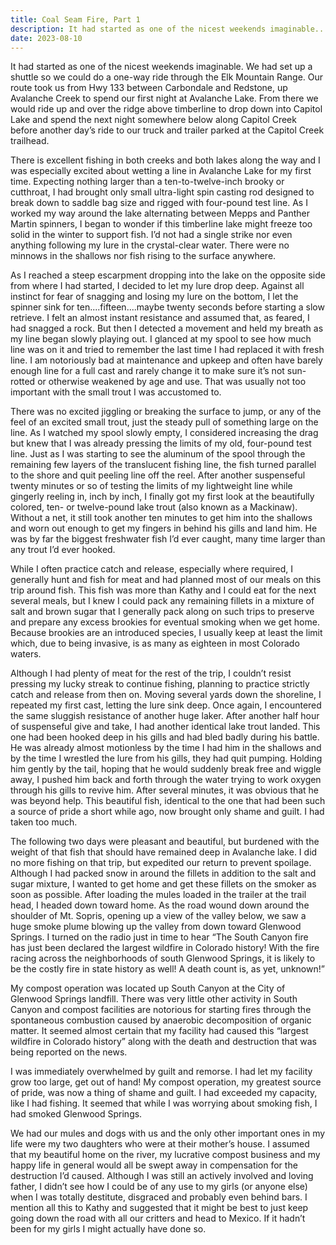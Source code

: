 ```yaml
---
title: Coal Seam Fire, Part 1
description: It had started as one of the nicest weekends imaginable...
date: 2023-08-10
---
```

It had started as one of the nicest weekends imaginable. We had set up a shuttle so we could do a one-way ride through the Elk Mountain Range. Our route took us from Hwy 133 between Carbondale and Redstone, up Avalanche Creek to spend our first night at Avalanche Lake. From there we would ride up and over the ridge above timberline to drop down into Capitol Lake and spend the next night somewhere below along Capitol Creek before another day’s ride to our truck and trailer parked at the Capitol Creek trailhead.

There is excellent fishing in both creeks and both lakes along the way and I was especially excited about wetting a line in Avalanche Lake for my first time. Expecting nothing larger than a ten-to-twelve-inch brooky or cutthroat, I had brought only small ultra-light spin casting rod designed to break down to saddle bag size and rigged with four-pound test line. As I worked my way around the lake alternating between Mepps and Panther Martin spinners, I began to wonder if this timberline lake might freeze too solid in the winter to support fish. I’d not had a single strike nor even anything following my lure in the crystal-clear water. There were no minnows in the shallows nor fish rising to the surface anywhere.

As I reached a steep escarpment dropping into the lake on the opposite side from where I had started, I decided to let my lure drop deep. Against all instinct for fear of snagging and losing my lure on the bottom, I let the spinner sink for ten....fifteen....maybe twenty seconds before starting a slow retrieve. I felt an almost instant resistance and assumed that, as feared, I had snagged a rock. But then I detected a movement and held my breath as my line began slowly playing out. I glanced at my spool to see how much line was on it and tried to remember the last time I had replaced it with fresh line. I am notoriously bad at maintenance and upkeep and often have barely enough line for a full cast and rarely change it to make sure it’s not sun-rotted or otherwise weakened by age and use. That was usually not too important with the small trout I was accustomed to.

There was no excited jiggling or breaking the surface to jump, or any of the feel of an excited small trout, just the steady pull of something large on the line. As I watched my spool slowly empty, I considered increasing the drag but knew that I was already pressing the limits of my old, four-pound test line. Just as I was starting to see the aluminum of the spool through the remaining few layers of the translucent fishing line, the fish turned parallel to the shore and quit peeling line off the reel. After another suspenseful twenty minutes or so of testing the limits of my lightweight line while gingerly reeling in, inch by inch, I finally got my first look at the beautifully colored, ten- or twelve-pound lake trout (also known as a Mackinaw). Without a net, it still took another ten minutes to get him into the shallows and worn out enough to get my fingers in behind his gills and land him. He was by far the biggest freshwater fish I’d ever caught, many time larger than any trout I’d ever hooked.

While I often practice catch and release, especially where required, I generally hunt and fish for meat and had planned most of our meals on this trip around fish. This fish was more than Kathy and I could eat for the next several meals, but I knew I could pack any remaining fillets in a mixture of salt and brown sugar that I generally pack along on such trips to preserve and prepare any excess brookies for eventual smoking when we get home. Because brookies are an introduced species, I usually keep at least the limit which, due to being invasive, is as many as eighteen in most Colorado waters.

Although I had plenty of meat for the rest of the trip, I couldn’t resist pressing my lucky streak to continue fishing, planning to practice strictly catch and release from then on. Moving several yards down the shoreline, I repeated my first cast, letting the lure sink deep. Once again, I encountered the same sluggish resistance of another huge laker. After another half hour of suspenseful give and take, I had another identical lake trout landed. This one had been hooked deep in his gills and had bled badly during his battle. He was already almost motionless by the time I had him in the shallows and by the time I wrestled the lure from his gills, they had quit pumping. Holding him gently by the tail, hoping that he would suddenly break free and wiggle away, I pushed him back and forth through the water trying to work oxygen through his gills to revive him. After several minutes, it was obvious that he was beyond help. This beautiful fish, identical to the one that had been such a source of pride a short while ago, now brought only shame and guilt. I had taken too much.

The following two days were pleasant and beautiful, but burdened with the weight of that fish that should have remained deep in Avalanche lake. I did no more fishing on that trip, but expedited our return to prevent spoilage. Although I had packed snow in around the fillets in addition to the salt and sugar mixture, I wanted to get home and get these fillets on the smoker as soon as possible. After loading the mules loaded in the trailer at the trail head, I headed down toward home. As the road wound down around the shoulder of Mt. Sopris, opening up a view of the valley below, we saw a huge smoke plume blowing up the valley from down toward Glenwood Springs. I turned on the radio just in time to hear “The South Canyon fire has just been declared the largest wildfire in Colorado history! With the fire racing across the neighborhoods of south Glenwood Springs, it is likely to be the costly fire in state history as well! A death count is, as yet, unknown!”

My compost operation was located up South Canyon at the City of Glenwood Springs landfill. There was very little other activity in South Canyon and compost facilities are notorious for starting fires through the spontaneous combustion caused by anaerobic decomposition of organic matter. It seemed almost certain that my facility had caused this “largest wildfire in Colorado history” along with the death and destruction that was being reported on the news.

I was immediately overwhelmed by guilt and remorse. I had let my facility grow too large, get out of hand! My compost operation, my greatest source of pride, was now a thing of shame and guilt. I had exceeded my capacity, like I had fishing. It seemed that while I was worrying about smoking fish, I had smoked Glenwood Springs.

We had our mules and dogs with us and the only other important ones in my life were my two daughters who were at their mother’s house. I assumed that my beautiful home on the river, my lucrative compost business and my happy life in general would all be swept away in compensation for the destruction I’d caused. Although I was still an actively involved and loving father, I didn’t see how I could be of any use to my girls (or anyone else) when I was totally destitute, disgraced and probably even behind bars. I mention all this to Kathy and suggested that it might be best to just keep going down the road with all our critters and head to Mexico. If it hadn’t been for my girls I might actually have done so.